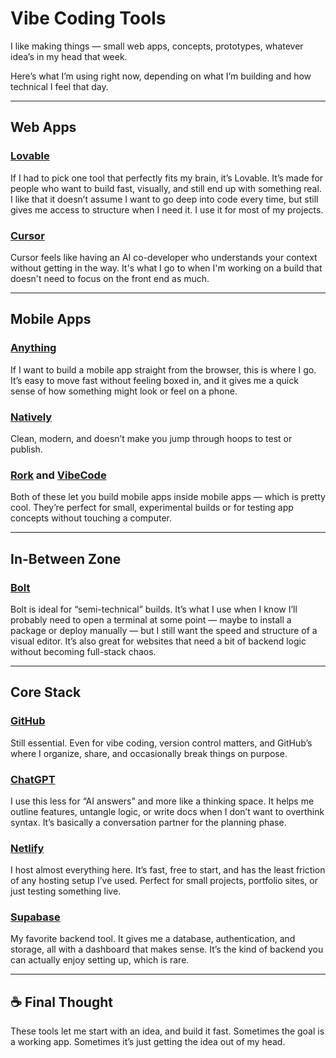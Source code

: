 # Vibe Coding Tools

I like making things — small web apps, concepts, prototypes, whatever idea’s in my head that week.

Here’s what I’m using right now, depending on what I’m building and how technical I feel that day.

---

## Web Apps

### [Lovable](https://lovable.dev/?via=maddie)
If I had to pick one tool that perfectly fits my brain, it’s Lovable. It’s made for people who want to build fast, visually, and still end up with something real. I like that it doesn’t assume I want to go deep into code every time, but still gives me access to structure when I need it. I use it for most of my projects.

### [Cursor](https://cursor.com)
Cursor feels like having an AI co-developer who understands your context without getting in the way. It's what I go to when I'm working on a build that doesn't need to focus on the front end as much.

---

## Mobile Apps

### [Anything](https://www.createanything.com/?via=maddie)
If I want to build a mobile app straight from the browser, this is where I go. It’s easy to move fast without feeling boxed in, and it gives me a quick sense of how something might look or feel on a phone.

### [Natively](https://natively.dev/?ref=maddie)
Clean, modern, and doesn’t make you jump through hoops to test or publish.

### [Rork](https://rork.com) and [VibeCode](https://vibecodeapp.com)
Both of these let you build mobile apps inside mobile apps — which is pretty cool. They’re perfect for small, experimental builds or for testing app concepts without touching a computer.

---

## In-Between Zone

### [Bolt](https://bolt.new)
Bolt is ideal for “semi-technical” builds. It’s what I use when I know I’ll probably need to open a terminal at some point — maybe to install a package or deploy manually — but I still want the speed and structure of a visual editor. It’s also great for websites that need a bit of backend logic without becoming full-stack chaos.

---

## Core Stack

### [GitHub](https://github.com)
Still essential. Even for vibe coding, version control matters, and GitHub’s where I organize, share, and occasionally break things on purpose.

### [ChatGPT](https://chatgpt.com)
I use this less for “AI answers” and more like a thinking space. It helps me outline features, untangle logic, or write docs when I don’t want to overthink syntax. It’s basically a conversation partner for the planning phase.

### [Netlify](https://netlify.com)
I host almost everything here. It’s fast, free to start, and has the least friction of any hosting setup I’ve used. Perfect for small projects, portfolio sites, or just testing something live.

### [Supabase](https://supabase.com)
My favorite backend tool. It gives me a database, authentication, and storage, all with a dashboard that makes sense. It’s the kind of backend you can actually enjoy setting up, which is rare.

---

## ☕️ Final Thought

These tools let me start with an idea, and build it fast. Sometimes the goal is a working app. Sometimes it’s just getting the idea out of my head.
